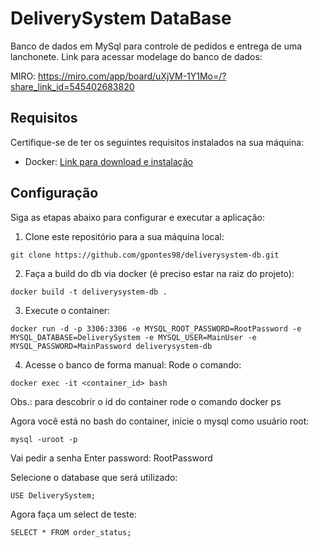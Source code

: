 # DeliverySystem DataBase

Banco de dados em MySql para controle de pedidos e entrega de uma lanchonete.
Link para acessar modelage do banco de dados:

MIRO: https://miro.com/app/board/uXjVM-1Y1Mo=/?share_link_id=545402683820

## Requisitos

Certifique-se de ter os seguintes requisitos instalados na sua máquina:

- Docker: [Link para download e instalação](https://www.docker.com/get-started)

## Configuração

Siga as etapas abaixo para configurar e executar a aplicação:

1. Clone este repositório para a sua máquina local:
```
git clone https://github.com/gpontes98/deliverysystem-db.git
```

2. Faça a build do db via docker (é preciso estar na raiz do projeto): 
```
docker build -t deliverysystem-db .
```

3. Execute o container:
```
docker run -d -p 3306:3306 -e MYSQL_ROOT_PASSWORD=RootPassword -e MYSQL_DATABASE=DeliverySystem -e MYSQL_USER=MainUser -e MYSQL_PASSWORD=MainPassword deliverysystem-db
```

4. Acesse o banco de forma manual:
Rode o comando:
 ```
 docker exec -it <container_id> bash
 ```
Obs.: para descobrir o id do container rode o comando docker ps

Agora você está no bash do container, inicie o mysql como usuário root:
```
mysql -uroot -p
```
Vai pedir a senha
 Enter password: RootPassword

Selecione o database que será utilizado:
```
USE DeliverySystem;
```

Agora faça um select de teste:
 ```
 SELECT * FROM order_status;
 ```
